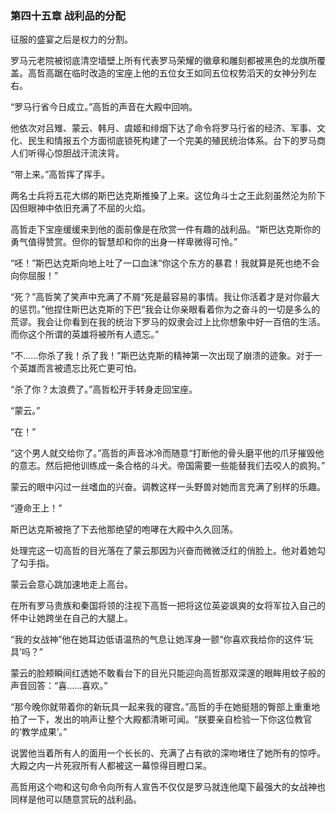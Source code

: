 ### **第四十五章 战利品的分配**

征服的盛宴之后是权力的分割。

罗马元老院被彻底清空墙壁上所有代表罗马荣耀的徽章和雕刻都被黑色的龙旗所覆盖。高哲高踞在临时改造的宝座上他的五位女王如同五位权势滔天的女神分列左右。

“罗马行省今日成立。”高哲的声音在大殿中回响。

他依次对吕雉、蒙云、韩月、虞姬和绯烟下达了命令将罗马行省的经济、军事、文化、民生和情报五个方面彻底锁死构建了一个完美的殖民统治体系。台下的罗马商人们听得心惊胆战汗流浃背。

“带上来。”高哲挥了挥手。

两名士兵将五花大绑的斯巴达克斯推搡了上来。这位角斗士之王此刻虽然沦为阶下囚但眼神中依旧充满了不屈的火焰。

高哲走下宝座缓缓来到他的面前像是在欣赏一件有趣的战利品。“斯巴达克斯你的勇气值得赞赏。但你的智慧却和你的出身一样卑微得可怜。”

“呸！”斯巴达克斯向地上吐了一口血沫“你这个东方的暴君！我就算是死也绝不会向你屈服！”

“死？”高哲笑了笑声中充满了不屑“死是最容易的事情。我让你活着才是对你最大的惩罚。”他捏住斯巴达克斯的下巴“我会让你亲眼看着你为之奋斗的一切是多么的荒谬。我会让你看到在我的统治下罗马的奴隶会过上比你想象中好一百倍的生活。而你这个所谓的英雄将被所有人遗忘。”

“不……你杀了我！杀了我！”斯巴达克斯的精神第一次出现了崩溃的迹象。对于一个英雄而言被遗忘比死亡更可怕。

“杀了你？太浪费了。”高哲松开手转身走回宝座。

“蒙云。”

“在！”

“这个男人就交给你了。”高哲的声音冰冷而随意“打断他的骨头磨平他的爪牙摧毁他的意志。然后把他训练成一条合格的斗犬。帝国需要一些能替我们去咬人的疯狗。”

蒙云的眼中闪过一丝嗜血的兴奋。调教这样一头野兽对她而言充满了别样的乐趣。

“遵命王上！”

斯巴达克斯被拖了下去他那绝望的咆哮在大殿中久久回荡。

处理完这一切高哲的目光落在了蒙云那因为兴奋而微微泛红的俏脸上。他对着她勾了勾手指。

蒙云会意心跳加速地走上高台。

在所有罗马贵族和秦国将领的注视下高哲一把将这位英姿飒爽的女将军拉入自己的怀中让她跨坐在自己的大腿上。

“我的女战神”他在她耳边低语温热的气息让她浑身一颤“你喜欢我给你的这件‘玩具’吗？”

蒙云的脸颊瞬间红透她不敢看台下的目光只能迎向高哲那双深邃的眼眸用蚊子般的声音回答：“喜……喜欢。”

“那今晚你就带着你的新玩具一起来我的寝宫。”高哲的手在她挺翘的臀部上重重地拍了一下，发出的响声让整个大殿都清晰可闻。“朕要亲自检验一下你这位教官的‘教学成果’。”

说罢他当着所有人的面用一个长长的、充满了占有欲的深吻堵住了她所有的惊呼。大殿之内一片死寂所有人都被这一幕惊得目瞪口呆。

高哲用这个吻和这句命令向所有人宣告不仅仅是罗马就连他麾下最强大的女战神也同样是他可以随意赏玩的战利品。